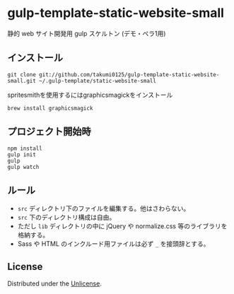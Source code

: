 gulp-template-static-website-small
===============================

静的 web サイト開発用 gulp スケルトン (デモ・ペラ1用)

インストール
------------

```
git clone git://github.com/takumi0125/gulp-template-static-website-small.git ~/.gulp-template/static-website-small
```

spritesmithを使用するにはgraphicsmagickをインストール

```
brew install graphicsmagick
```

プロジェクト開始時
------------------

```
npm install
gulp init
gulp
gulp watch
```

ルール
------

* `src` ディレクトリ下のファイルを編集する。他はさわらない。
* `src` 下のディレクトリ構成は自由。
* ただし `lib` ディレクトリの中に jQuery や normalize.css 等のライブラリを格納する。
* Sass や HTML のインクルード用ファイルは必ず `_` を接頭辞とする。

License
-------

Distributed under the [Unlicense](http://unlicense.org/).
